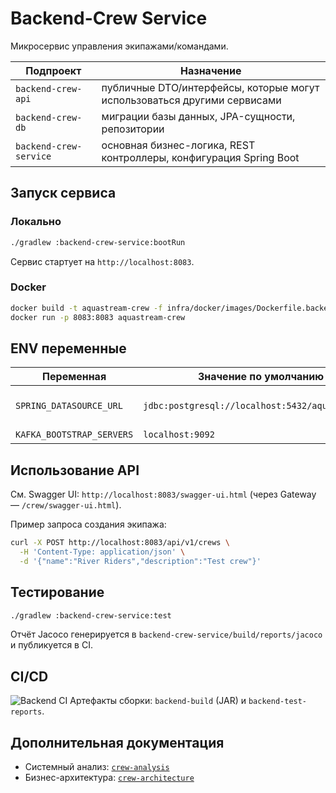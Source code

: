 # Backend-Crew Service

Микросервис управления экипажами/командами.

| Подпроект | Назначение |
|-----------|-----------|
| `backend-crew-api`     | публичные DTO/интерфейсы, которые могут использоваться другими сервисами |
| `backend-crew-db`      | миграции базы данных, JPA-сущности, репозитории |
| `backend-crew-service` | основная бизнес-логика, REST контроллеры, конфигурация Spring Boot |

## Запуск сервиса

### Локально
```bash
./gradlew :backend-crew-service:bootRun
```
Сервис стартует на `http://localhost:8083`.

### Docker
```bash
docker build -t aquastream-crew -f infra/docker/images/Dockerfile.backend --build-arg SERVICE=backend-crew/backend-crew-service .
docker run -p 8083:8083 aquastream-crew
```

## ENV переменные
| Переменная | Значение по умолчанию | Описание |
|------------|-----------------------|----------|
| `SPRING_DATASOURCE_URL` | `jdbc:postgresql://localhost:5432/aquastream_db` | Строка подключения к БД |
| `KAFKA_BOOTSTRAP_SERVERS` | `localhost:9092` | Адрес Kafka |

## Использование API
См. Swagger UI: `http://localhost:8083/swagger-ui.html` (через Gateway — `/crew/swagger-ui.html`).

Пример запроса создания экипажа:
```bash
curl -X POST http://localhost:8083/api/v1/crews \
  -H 'Content-Type: application/json' \
  -d '{"name":"River Riders","description":"Test crew"}'
```

## Тестирование
```bash
./gradlew :backend-crew-service:test
```
Отчёт Jacoco генерируется в `backend-crew-service/build/reports/jacoco` и публикуется в CI.

## CI/CD
![Backend CI](https://github.com/egorov-ma/aquastream/actions/workflows/backend-ci.yml/badge.svg)
Артефакты сборки: `backend-build` (JAR) и `backend-test-reports`.

## Дополнительная документация
- Системный анализ: [`crew-analysis`](../infra/docs/system-analysis/crew-analysis.md)
- Бизнес-архитектура: [`crew-architecture`](../infra/docs/business-architecture/crew-architecture.md)